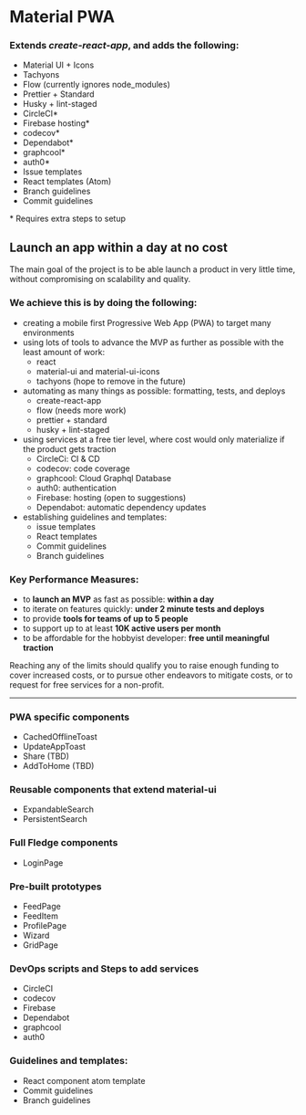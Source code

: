 # Material PWA

### Extends *create-react-app*, and adds the following:
- Material UI + Icons
- Tachyons
- Flow (currently ignores node_modules)
- Prettier + Standard
- Husky + lint-staged
- CircleCI*
- Firebase hosting*
- codecov*
- Dependabot*
- graphcool*
- auth0*
- Issue templates
- React templates (Atom)
- Branch guidelines
- Commit guidelines

\* Requires extra steps to setup

## Launch an app within a day at no cost
The main goal of the project is to be able launch a product in very little time, without compromising on scalability and quality.

### We achieve this is by doing the following:
- creating a mobile first Progressive Web App (PWA) to target many environments
- using lots of tools to advance the MVP as further as possible with the least amount of work:
  - react
  - material-ui and material-ui-icons
  - tachyons (hope to remove in the future)
- automating as many things as possible: formatting, tests, and deploys
  - create-react-app
  - flow (needs more work)
  - prettier + standard
  - husky + lint-staged
- using services at a free tier level, where cost would only materialize if the product gets traction
  - CircleCi: CI & CD
  - codecov: code coverage
  - graphcool: Cloud Graphql Database
  - auth0: authentication
  - Firebase: hosting (open to suggestions)
  - Dependabot: automatic dependency updates
- establishing guidelines and templates:
  - issue templates
  - React templates
  - Commit guidelines
  - Branch guidelines


### Key Performance Measures:
- to **launch an MVP** as fast as possible: **within a day**
- to iterate on features quickly: **under 2 minute tests and deploys**
- to provide **tools for teams of up to 5 people**
- to support up to at least **10K active users per month**
- to be affordable for the hobbyist developer: **free until meaningful traction**

Reaching any of the limits should qualify you to raise enough funding to cover increased costs, or to pursue other endeavors to mitigate costs, or to request for free services for a non-profit.

---

### PWA specific components
- CachedOfflineToast
- UpdateAppToast
- Share (TBD)
- AddToHome (TBD)

### Reusable components that extend material-ui
- ExpandableSearch
- PersistentSearch

### Full Fledge components
- LoginPage

### Pre-built prototypes
- FeedPage
- FeedItem
- ProfilePage
- Wizard
- GridPage

### DevOps scripts and Steps to add services
- CircleCI
- codecov
- Firebase
- Dependabot
- graphcool
- auth0

### Guidelines and templates:
- React component atom template
- Commit guidelines
- Branch guidelines
